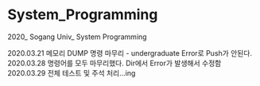 # System_Programming
2020_ Sogang Univ_ System Programming

2020.03.21 메모리 DUMP 명령 마무리 - undergraduate Error로 Push가 안된다.
2020.03.28 명령어를 모두 마무리했다. Dir에서 Error가 발생해서 수정함
2020.03.29 전체 테스트 및 주석 처리...ing
